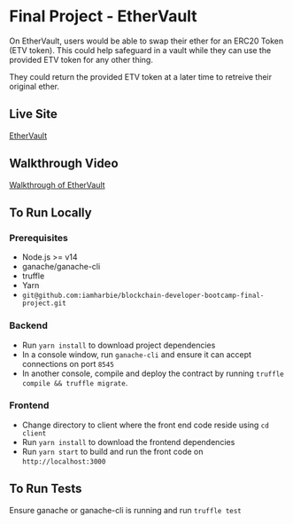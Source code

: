 # Final Project - EtherVault

On EtherVault, users would be able to swap their ether for an ERC20 Token (ETV token). This could help safeguard in a vault while they can use the provided ETV token for any other thing.

They could return the provided ETV token at a later time to retreive their original ether.

## Live Site

[EtherVault](https://ether-vault-ui.herokuapp.com/)

## Walkthrough Video

[Walkthrough of EtherVault](https://drive.google.com/file/d/1OXSgS4RxXtltmrhWlAP8mFi3DikYoeey/view?usp=sharing)

## To Run Locally

### Prerequisites

- Node.js >= v14
- ganache/ganache-cli
- truffle
- Yarn
- `git@github.com:iamharbie/blockchain-developer-bootcamp-final-project.git`

### Backend

- Run `yarn install` to download project dependencies
- In a console window, run `ganache-cli` and ensure it can accept connections on port `8545`
- In another console, compile and deploy the contract by running `truffle compile && truffle migrate`.

### Frontend

- Change directory to client where the front end code reside using `cd client`
- Run `yarn install` to download the frontend dependencies
- Run `yarn start` to build and run the front code on `http://localhost:3000`

## To Run Tests

Ensure ganache or ganache-cli is running and run `truffle test`
